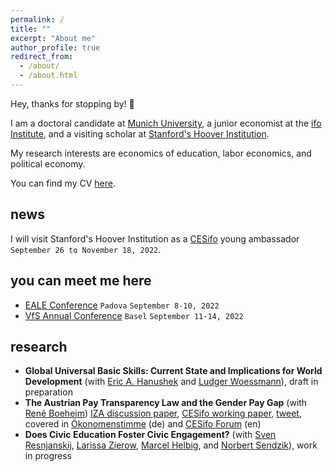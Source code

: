```yaml
---
permalink: /
title: ""
excerpt: "About me"
author_profile: true
redirect_from: 
  - /about/
  - /about.html
---
```


Hey, thanks for stopping by! 👋

I am a doctoral candidate at [Munich University](https://www.lmu.de/en/index.html), 
a junior economist at the [ifo Institute](https://www.ifo.de/en), 
and a visiting scholar at [Stanford's Hoover Institution](https://www.hoover.org/).


My research interests are economics of education, labor economics, and political economy.

You can find my CV [here](http://srh-gst.github.io/files/gust_CV_June_22.pdf).


## news <i class="fas fa-newspaper"></i> 
I will visit Stanford's Hoover Institution as a [CESifo](https://www.cesifo.org/en) young ambassador 
<i class="fa-solid fa-calendar-days"></i> `September 26 to November 18, 2022`. 

## you can meet me here  <i class="fa-solid fa-person-chalkboard"></i>

- [EALE Conference](https://eale.nl/) <i class="fa-solid fa-location-dot"></i>
`Padova` <i class="fa-solid fa-calendar-days"></i> `September 8-10, 2022`
- [VfS Annual Conference](https://www.socialpolitik.de/de/termin/jahrestagung-2022) 
<i class="fa-solid fa-location-pin"></i> `Basel` <i class="fa-solid fa-calendar-days"></i> 
`September 11-14, 2022`

## research 

- **Global Universal Basic Skills: Current State and Implications for 
World Development** (with [Eric A. Hanushek](http://hanushek.stanford.edu/)
and [Ludger Woessmann](https://sites.google.com/view/woessmann-e)), draft in preparation
- **The Austrian Pay Transparency Law and the Gender Pay Gap** 
(with [René Boeheim](https://www.jku.at/en/department-of-economics/team/rene-boeheim/))
[IZA discussion paper](https://docs.iza.org/dp14206.pdf),
[CESifo working paper](https://www.cesifo.org/DocDL/cesifo1_wp8960.pdf), 
[tweet](https://twitter.com/sarages/status/1388034153703149568), 
covered in [Ökonomenstimme](https://www.oekonomenstimme.org/artikel/2021/04/das-oesterreichische-einkommenstransparenz-gesetz-konnte-die-lohndiskriminierung-nicht-reduzieren/) (de)
and [CESifo Forum](https://www.cesifo.org/de/publikationen/2022/aufsatz-zeitschrift/austrian-pay-transparency-law-and-gender-wage-gap) (en)
- **Does Civic Education Foster Civic Engagement?** (with [Sven Resnjanskij](https://www.svenres.com/),
[Larissa Zierow](https://sites.google.com/view/larissa-zierow/home), 
[Marcel Helbig](https://www.uni-erfurt.de/erziehungswissenschaftliche-fakultaet/fakultaet/profil/fachgebiete-und-professuren/erziehungswissenschaft-und-empirische-bildungsforschung/bildung-und-soziale-ungleichheit/prof-dr-marcel-helbig),
and [Norbert Sendzik](https://www.wzb.eu/en/persons/norbert-sendzik)), work in progress

